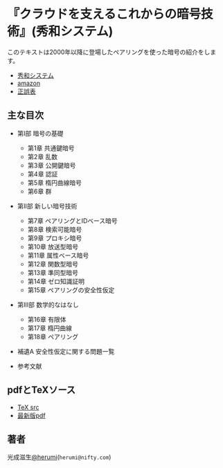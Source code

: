 # 『クラウドを支えるこれからの暗号技術』(秀和システム)

このテキストは2000年以降に登場したペアリングを使った暗号の紹介をします。

* [秀和システム](http://www.shuwasystem.co.jp/products/7980html/4413.html)
* [amazon](http://www.amazon.co.jp/gp/product/479804413X)
* [正誤表](errata.md)

## 主な目次
* 第I部 暗号の基礎
    * 第1章 共通鍵暗号
    * 第2章 乱数
    * 第3章 公開鍵暗号
    * 第4章 認証
    * 第5章 楕円曲線暗号
    * 第6章 群

* 第II部 新しい暗号技術
    * 第7章 ペアリングとIDベース暗号
    * 第8章 検索可能暗号
    * 第9章 プロキシ暗号
    * 第10章 放送型暗号
    * 第11章 属性ベース暗号
    * 第12章 関数型暗号
    * 第13章 準同型暗号
    * 第14章 ゼロ知識証明
    * 第15章 ペアリングの安全性仮定

* 第III部 数学的なはなし
    * 第16章 有限体
    * 第17章 楕円曲線
    * 第18章 ペアリング

* 補遺A 安全性仮定に関する問題一覧

* 参考文献

## pdfとTeXソース

* [TeX src](https://github.com/herumi/ango-src)
* [最新版pdf](https://github.com/herumi/ango/blob/master/ango.pdf)

## 著者
光成滋生[@herumi](https://twitter.com/herumi)(`herumi@nifty.com`)
